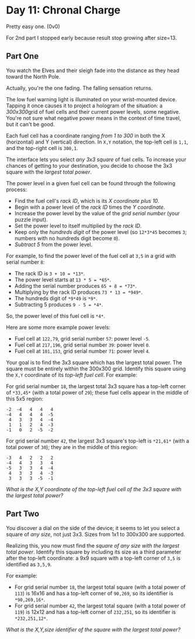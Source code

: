 # Day 11: Chronal Charge

Pretty easy one. (0v0)

For 2nd part I stopped early because result stop growing after size=13.

## Part One

You watch the Elves and their sleigh fade into the distance as they head toward the North Pole.

Actually, you're the one fading. The falling sensation returns.

The low fuel warning light is illuminated on your wrist-mounted device. Tapping it once causes it to project a hologram of the situation: a *300x300*grid of fuel cells and their current power levels, some negative. You're not sure what negative power means in the context of time travel, but it can't be good.

Each fuel cell has a coordinate ranging *from 1 to 300* in both the X (horizontal) and Y (vertical) direction. In `X,Y` notation, the top-left cell is `1,1`, and the top-right cell is `300,1`.

The interface lets you select *any 3x3 square* of fuel cells. To increase your chances of getting to your destination, you decide to choose the 3x3 square with the *largest total power*.

The power level in a given fuel cell can be found through the following process:

- Find the fuel cell's *rack ID*, which is its *X coordinate plus 10*.
- Begin with a power level of the *rack ID* times the *Y coordinate*.
- Increase the power level by the value of the *grid serial number* (your puzzle input).
- Set the power level to itself multiplied by the *rack ID*.
- Keep only the *hundreds digit* of the power level (so `12*3*45` becomes `3`; numbers with no hundreds digit become `0`).
- *Subtract 5* from the power level.

For example, to find the power level of the fuel cell at `3,5` in a grid with serial number `8`:

- The rack ID is `3 + 10 = *13*`.
- The power level starts at `13 * 5 = *65*`.
- Adding the serial number produces `65 + 8 = *73*`.
- Multiplying by the rack ID produces `73 * 13 = *949*`.
- The hundreds digit of `*9*49` is `*9*`.
- Subtracting 5 produces `9 - 5 = *4*`.

So, the power level of this fuel cell is `*4*`.

Here are some more example power levels:

- Fuel cell at  `122,79`, grid serial number `57`: power level `-5`.
- Fuel cell at `217,196`, grid serial number `39`: power level  `0`.
- Fuel cell at `101,153`, grid serial number `71`: power level  `4`.

Your goal is to find the 3x3 square which has the largest total power. The square must be entirely within the 300x300 grid. Identify this square using the `X,Y` coordinate of its *top-left fuel cell*. For example:

For grid serial number `18`, the largest total 3x3 square has a top-left corner of `*33,45*` (with a total power of `29`); these fuel cells appear in the middle of this 5x5 region:

```
-2  -4   4   4   4
-4   4   4   4  -5
 4   3   3   4  -4
 1   1   2   4  -3
-1   0   2  -5  -2
```

For grid serial number `42`, the largest 3x3 square's top-left is `*21,61*` (with a total power of `30`); they are in the middle of this region:

```
-3   4   2   2   2
-4   4   3   3   4
-5   3   3   4  -4
 4   3   3   4  -3
 3   3   3  -5  -1
```

*What is the X,Y coordinate of the top-left fuel cell of the 3x3 square with the largest total power?*

## Part Two

You discover a dial on the side of the device; it seems to let you select a square of *any size*, not just 3x3. Sizes from 1x1 to 300x300 are supported.

Realizing this, you now must find the *square of any size with the largest total power*. Identify this square by including its size as a third parameter after the top-left coordinate: a 9x9 square with a top-left corner of `3,5` is identified as `3,5,9`.

For example:

- For grid serial number `18`, the largest total square (with a total power of `113`) is 16x16 and has a top-left corner of `90,269`, so its identifier is `*90,269,16*`.
- For grid serial number `42`, the largest total square (with a total power of `119`) is 12x12 and has a top-left corner of `232,251`, so its identifier is `*232,251,12*`.

*What is the X,Y,size identifier of the square with the largest total power?*